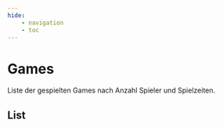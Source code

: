 ```yaml
---
hide:
    - navigation
    - toc
---
```


# Games

Liste der gespielten Games nach Anzahl Spieler und Spielzeiten.


## List